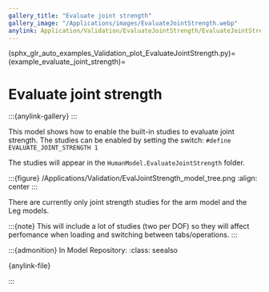 ```yaml
---
gallery_title: "Evaluate joint strength"
gallery_image: "/Applications/images/EvaluateJointStrength.webp"
anylink: Application/Validation/EvaluateJointStrength/EvaluateJointStrength.main.any
---
```


(sphx_glr_auto_examples_Validation_plot_EvaluateJointStrength.py)=
(example_evaluate_joint_strength)=
# Evaluate joint strength

:::{anylink-gallery} 
:::


This model shows how to enable the built-in studies to evaluate joint strength.
The studies can be enabled by setting the switch: `#define EVALUATE_JOINT_STRENGTH 1`

The studies will appear in the `HumanModel.EvaluateJointStrength`
folder.

:::{figure} /Applications/Validation/EvalJointStrength_model_tree.png
:align: center
:::

There are currently only joint strength studies for the arm model and the Leg models.

:::{note}
This  will include a lot of studies (two per DOF) so they will
affect perfomance when loading and switching between tabs/operations.
:::


:::{admonition} In Model Repository:
:class: seealso

{anylink-file}` `

:::

